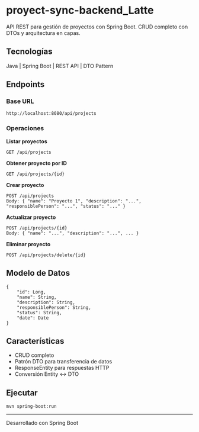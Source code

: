 # proyect-sync-backend_Latte

API REST para gestión de proyectos con Spring Boot. CRUD completo con DTOs y arquitectura en capas.

## Tecnologías

Java | Spring Boot | REST API | DTO Pattern

## Endpoints

### Base URL
`http://localhost:8080/api/projects`

### Operaciones

**Listar proyectos**
```
GET /api/projects
```

**Obtener proyecto por ID**
```
GET /api/projects/{id}
```

**Crear proyecto**
```
POST /api/projects
Body: { "name": "Proyecto 1", "description": "...", "responsiblePerson": "...", "status": "..." }
```

**Actualizar proyecto**
```
POST /api/projects/{id}
Body: { "name": "...", "description": "...", ... }
```

**Eliminar proyecto**
```
POST /api/projects/delete/{id}
```

## Modelo de Datos
```
{
    "id": Long,
    "name": String,
    "description": String,
    "responsiblePerson": String,
    "status": String,
    "date": Date
}
```

## Características

- CRUD completo
- Patrón DTO para transferencia de datos
- ResponseEntity para respuestas HTTP
- Conversión Entity ↔ DTO

## Ejecutar
```
mvn spring-boot:run
```

---

Desarrollado con Spring Boot
